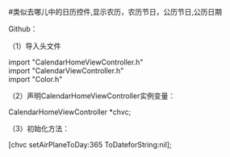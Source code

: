 #类似去哪儿中的日历控件,显示农历，农历节日，公历节日,公历日期

Github：

（1）导入头文件

import "CalendarHomeViewController.h"<br>
import "CalendarViewController.h"<br>
import "Color.h"

（2）声明CalendarHomeViewController实例变量：

CalendarHomeViewController *chvc;

（3）初始化方法：

[chvc setAirPlaneToDay:365 ToDateforString:nil];
